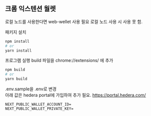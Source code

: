 ## 크롬 익스텐션 월렛

로컬 노드를 사용한다면 web-wellet 사용 필요
로컬 노드 사용 시 사용 못 함.

패키지 설치
```bash
npm install
# or
yarn install
```

프로그램 실행
build 파일을 chrome://extensions/ 에 추가
```bash
npm build
# or
yarn build
```

.env.sample을 .env로 변경<br/>
아래 값은 hedera portal에 가입하여 추가 필요.
https://portal.hedera.com/
```
NEXT_PUBLIC_WALLET_ACCOUNT_ID=
NEXT_PUBLIC_WALLET_PRIVATE_KEY=
```
